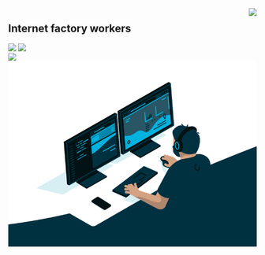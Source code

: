 <img align="right" src="https://count.getloli.com/get/@:yyhhkya?theme=rule34">

## Internet factory workers

<div>
<a href="https://isyyo.com/"><img src="https://img.shields.io/badge/主页-HiWer-blue"></a>
<a href="https://blog.isyyo.com/"><img src="https://img.shields.io/badge/博客-Wer%20Blog-brightgreen"></a>
</div>

<img align="left" src="https://github-readme-stats.vercel.app/api?username=yyhhkya&show_icons=true&theme=vue">
<img align="right" alt="GIF" src="./img/code.gif">